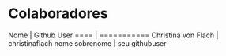 # Colaboradores

Nome                | Github User
====                | ===========
Christina von Flach | christinaflach
nome sobrenome      | seu githubuser
